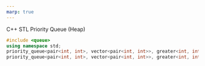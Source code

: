 ```yaml
---
marp: true
---
```


C++ STL Priority Queue (Heap)
```C++
#include <queue>
using namespace std;
priority_queue<pair<int, int>, vector<pair<int, int>>, greater<int, int>> min_heap; // min heap
priority_queue<pair<int, int>, vector<pair<int, int>>, greater<int, int>> max_heap; // max heap
```